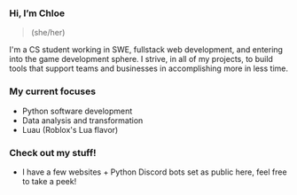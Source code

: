 ### Hi, I’m Chloe
> (she/her) 

I'm a CS student working in SWE, fullstack web development, and entering into the game development sphere. I strive, in all of my projects, to build tools that support teams and businesses in accomplishing more in less time.

### My current focuses
- Python software development
- Data analysis and transformation
- Luau (Roblox's Lua flavor)

### Check out my stuff!
- I have a few websites + Python Discord bots set as public here, feel free to take a peek!
